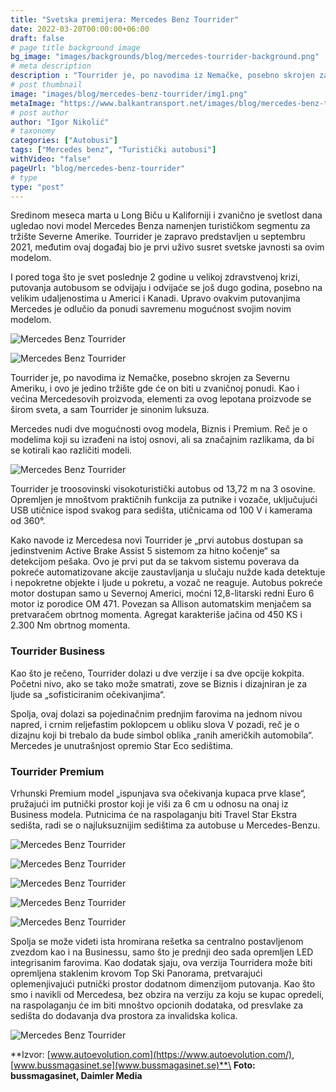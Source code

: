 ```yaml
---
title: "Svetska premijera: Mercedes Benz Tourrider"
date: 2022-03-20T00:00:00+06:00
draft: false
# page title background image
bg_image: "images/backgrounds/blog/mercedes-tourrider-background.png"
# meta description
description : "Tourrider je, po navodima iz Nemačke, posebno skrojen za Severnu Ameriku, i ovo je jedino tržište gde će on biti u zvaničnoj ponudi."
# post thumbnail
image: "images/blog/mercedes-benz-tourrider/img1.png"
metaImage: "https://www.balkantransport.net/images/blog/mercedes-benz-tourrider/img1.png"
# post author
author: "Igor Nikolić"
# taxonomy
categories: ["Autobusi"]
tags: ["Mercedes benz", "Turistički autobusi"]
withVideo: "false"
pageUrl: "blog/mercedes-benz-tourrider"
# type
type: "post"
---
```


Sredinom meseca marta u Long Biču u Kaliforniji i zvanično je svetlost dana ugledao novi model Mercedes Benza namenjen turističkom segmentu za tržište Severne Amerike. Tourrider je zapravo predstavljen u septembru 2021, međutim ovaj događaj bio je prvi uživo susret svetske javnosti sa ovim modelom.

I pored toga što je svet poslednje 2 godine u velikoj zdravstvenoj krizi, putovanja autobusom se odvijaju i odvijaće se još dugo godina, posebno na velikim udaljenostima u Americi i Kanadi. Upravo ovakvim putovanjima Mercedes je odlučio da ponudi savremenu mogućnost svojim novim modelom.

![Mercedes Benz Tourrider](/images/blog/mercedes-benz-tourrider/img2.png "Mercedes Benz Tourrider")

![Mercedes Benz Tourrider](/images/blog/mercedes-benz-tourrider/img8.png "Mercedes Benz Tourrider")

Tourrider je, po navodima iz Nemačke, posebno skrojen za Severnu Ameriku, i ovo je jedino tržište gde će on biti u zvaničnoj ponudi. Kao i većina Mercedesovih proizvoda, elementi za ovog lepotana proizvode se širom sveta, a sam Tourrider je sinonim luksuza.

Mercedes nudi dve mogućnosti ovog modela, Biznis i Premium. Reč je o modelima koji su izrađeni na istoj osnovi, ali sa značajnim razlikama, da bi se kotirali kao različiti modeli.

![Mercedes Benz Tourrider](/images/blog/mercedes-benz-tourrider/img10.png "Mercedes Benz Tourrider")

Tourrider je troosovinski visokoturistički autobus od 13,72 m na 3 osovine. Opremljen je mnoštvom praktičnih funkcija za putnike i vozače, uključujući USB utičnice ispod svakog para sedišta, utičnicama od 100 V i kamerama od 360°.

Kako navode iz Mercedesa novi Tourrider je „prvi autobus dostupan sa jedinstvenim Active Brake Assist 5 sistemom za hitno kočenje“ sa detekcijom pešaka. Ovo je prvi put da se takvom sistemu poverava da pokreće automatizovane akcije zaustavljanja u slučaju nužde kada detektuje i nepokretne objekte i ljude u pokretu, a vozač ne reaguje.
Autobus pokreće motor dostupan samo u Severnoj Americi, moćni 12,8-litarski redni Euro 6 motor iz porodice OM 471. Povezan sa Allison automatskim menjačem sa pretvaračem obrtnog momenta. Agregat karakteriše jačina od 450 KS i 2.300 Nm obrtnog momenta.

### Tourrider Business
Kao što je rečeno, Tourrider dolazi u dve verzije i sa dve opcije kokpita. Početni nivo, ako se tako može smatrati, zove se Biznis i dizajniran je za ljude sa „sofisticiranim očekivanjima“.

Spolja, ovaj dolazi sa pojedinačnim prednjim farovima na jednom nivou napred, i crnim reljefastim poklopcem u obliku slova V pozadi, reč je o dizajnu koji bi trebalo da bude simbol oblika „ranih američkih automobila“. Mercedes je unutrašnjost opremio Star Eco sedištima.

### Tourrider Premium 

Vrhunski Premium model „ispunjava sva očekivanja kupaca prve klase“, pružajući im putnički prostor koji je viši za 6 cm u odnosu na onaj iz Business modela. Putnicima će na raspolaganju biti Travel Star Ekstra sedišta, radi se o najluksuznijim sedištima za autobuse u Mercedes-Benzu.

![Mercedes Benz Tourrider](/images/blog/mercedes-benz-tourrider/img3.png "Mercedes Benz Tourrider")

![Mercedes Benz Tourrider](/images/blog/mercedes-benz-tourrider/img4.png "Mercedes Benz Tourrider")

![Mercedes Benz Tourrider](/images/blog/mercedes-benz-tourrider/img5.jpg "Mercedes Benz Tourrider")

![Mercedes Benz Tourrider](/images/blog/mercedes-benz-tourrider/img6.png "Mercedes Benz Tourrider")

![Mercedes Benz Tourrider](/images/blog/mercedes-benz-tourrider/img7.png "Mercedes Benz Tourrider")

Spolja se može videti ista hromirana rešetka sa centralno postavljenom zvezdom kao i na Businessu, samo što je prednji deo sada opremljen LED integrisanim farovima.
Kao dodatak sjaju, ova verzija Tourridera može biti opremljena staklenim krovom Top Ski Panorama, pretvarajući oplemenjivajući putnički prostor dodatnom dimenzijom putovanja.
Kao što smo i navikli od Mercedesa, bez obzira na verziju za koju se kupac opredeli, na raspolaganju će im biti mnoštvo opcionih dodataka, od presvlake za sedišta do dodavanja dva prostora za invalidska kolica.

![Mercedes Benz Tourrider](/images/blog/mercedes-benz-tourrider/img11.png "Mercedes Benz Tourrider")

**Izvor: [www.autoevolution.com](https://www.autoevolution.com/), [www.bussmagasinet.se](www.bussmagasinet.se)**\
**Foto: bussmagasinet, Daimler Media**